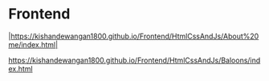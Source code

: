 # Frontend
|https://kishandewangan1800.github.io/Frontend/HtmlCssAndJs/About%20me/index.html|

https://kishandewangan1800.github.io/Frontend/HtmlCssAndJs/Baloons/index.html


